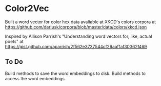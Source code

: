# Color2Vec

Built a word vector for color hex data avaliable at XKCD's colors corpora at https://github.com/dariusk/corpora/blob/master/data/colors/xkcd.json

Inspired by Allison Parrish's "Understanding word vectors for, like, actual poets" at https://gist.github.com/aparrish/2f562e3737544cf29aaf1af30362f469

## To Do
Build methods to save the word embeddings to disk. 
Build methods to access the word embeddings.
